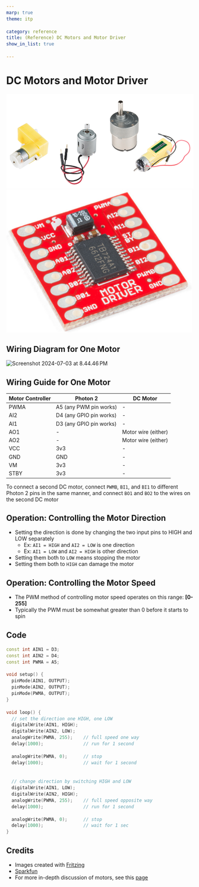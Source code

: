 ```yaml
---
marp: true
theme: itp

category: reference
title: (Reference) DC Motors and Motor Driver
show_in_list: true

---
```


<!-- headingDivider: 2 -->

# DC Motors and Motor Driver
<img src="dc_motors.assets/dc_motors.png" style="width:800px;" />

<img src="dc_motors.assets/image-20200323180344596.png" alt="image-20200323180344596" style="width:500px" />



## Wiring Diagram for One Motor 

<img src="dc_motor_and_motor_driver.assets/Screenshot 2024-07-03 at 8.44.46 PM.png" alt="Screenshot 2024-07-03 at 8.44.46 PM" style="width:750px;"/>



## Wiring Guide for One Motor


| Motor Controller | Photon 2                | DC Motor            |
| ---------------- | ----------------------- | ------------------- |
| PWMA             | A5 (any PWM pin works)  | -                   |
| AI2              | D4 (any GPIO pin works) | -                   |
| AI1              | D3 (any GPIO pin works) | -                   |
| AO1              | -                       | Motor wire (either) |
| AO2              | -                       | Motor wire (either) |
| VCC              | 3v3                     | -                   |
| GND              | GND                     | -                   |
| VM               | 3v3                     | -                   |
| STBY             | 3v3                     | -                   |

To connect a second DC motor, connect `PWMB`, `BI1`, and `BI1` to different Photon 2 pins in the same manner, and connect `BO1` and `BO2` to the wires on the second DC motor




## Operation: Controlling the Motor Direction

* Setting the direction is done by changing the two input pins to HIGH and LOW separately
  * Ex: `AI1 = HIGH` and `AI2 = LOW` is one direction
  * Ex: `AI1 = LOW` and `AI2 = HIGH` is other direction
* Setting them both to `LOW` means stopping the motor
* Setting them both to `HIGH` can damage the motor

## Operation: Controlling the Motor Speed

* The PWM method of controlling motor speed operates on this range: **[0-255]**
* Typically the PWM must be somewhat greater than 0 before it starts to spin

## Code

```c++
const int AIN1 = D3;
const int AIN2 = D4;
const int PWMA = A5;

void setup() {
  pinMode(AIN1, OUTPUT);
  pinMode(AIN2, OUTPUT);
  pinMode(PWMA, OUTPUT);
}

void loop() {
  // set the direction one HIGH, one LOW
  digitalWrite(AIN1, HIGH);
  digitalWrite(AIN2, LOW);
  analogWrite(PWMA, 255);    // full speed one way
  delay(1000);             	 // run for 1 second

  analogWrite(PWMA, 0); 	 // stop
  delay(1000);				 // wait for 1 second

    
  // change direction by switching HIGH and LOW
  digitalWrite(AIN1, LOW);
  digitalWrite(AIN2, HIGH);
  analogWrite(PWMA, 255);    // full speed opposite way
  delay(1000);				 // run for 1 second

  analogWrite(PWMA, 0);      // stop
  delay(1000);               // wait for 1 sec
}

```





## Credits

* Images created with [Fritzing](https://fritzing.org/home/)
* [Sparkfun](https://www.sparkfun.com/products/14451)
* For more in-depth discussion of motors, see this [page](https://learn.sparkfun.com/tutorials/motors-and-selecting-the-right-one/all)